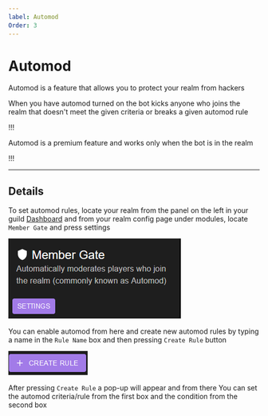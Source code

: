 ```yaml
---
label: Automod
Order: 3
---
```


# Automod
 Automod is a feature that allows you to protect your realm from hackers 
 
 When you have automod turned on the bot kicks anyone who joins the realm that doesn't meet the given criteria or breaks a given automod rule 

!!!

Automod is a premium feature and works only when the bot is in the realm 

!!!

---

## Details
 To set automod rules, locate your realm from the panel on the left in your guild [Dashboard](https://realmbot.dev/guilds) and from your realm config page under modules, locate `Member Gate` and press settings 

 ![](/images/MemberGate.png)
 
 You can enable automod from here and create new automod rules by typing a name in the `Rule Name` box and then pressing  `Create Rule` button

![](/images/create-rule-button.png)
 
After pressing `Create Rule` a pop-up will appear and from there You can set the automod criteria/rule from the first box and the condition from the second box

